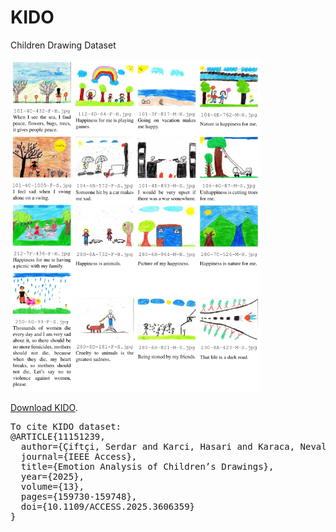 # KIDO
Children Drawing Dataset

<img src="KIDO.png" alt="KIDO Sample Images" width="400"/>

[Download KIDO](https://drive.google.com/file/d/1Ip5HI3kqnZ0Lpc0jQKxl30IjHmksqkrf/view?usp=sharing).

<pre>
To cite KIDO dataset:
@ARTICLE{11151239,
  author={Çiftçi, Serdar and Karci, Hasari and Karaca, Neval and Söylemez, Büşra and Koçakoğlu, Halil},
  journal={IEEE Access}, 
  title={Emotion Analysis of Children’s Drawings}, 
  year={2025},
  volume={13},
  pages={159730-159748},
  doi={10.1109/ACCESS.2025.3606359}
}
</pre>
